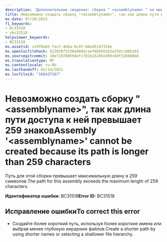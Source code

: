 ```yaml
---
description: 'Дополнительные сведения: сборка " <assemblyname> " не может быть создана, так как ее путь длиннее 259 символов'
title: Невозможно создать сборку "<assemblyname>", так как длина пути доступа к ней превышает 259 знаков
ms.date: 07/20/2015
f1_keywords:
- bc31518
- vbc31518
helpviewer_keywords:
- BC31518
ms.assetid: c29f6e63-fac7-4eba-bc97-84e4514f319e
ms.openlocfilehash: b12026f1538a988dcaef6bb562b3a23dcc88b103
ms.sourcegitcommit: 10e719780594efc781b15295e499c66f316068b8
ms.translationtype: MT
ms.contentlocale: ru-RU
ms.lasthandoff: 02/14/2021
ms.locfileid: "100437167"
---
```

# <a name="assembly-assemblyname-cannot-be-created-because-its-path-is-longer-than-259-characters"></a><span data-ttu-id="5677d-103">Невозможно создать сборку "\<assemblyname>", так как длина пути доступа к ней превышает 259 знаков</span><span class="sxs-lookup"><span data-stu-id="5677d-103">Assembly '\<assemblyname>' cannot be created because its path is longer than 259 characters</span></span>

<span data-ttu-id="5677d-104">Путь для этой сборки превышает максимальную длину в 259 символов.</span><span class="sxs-lookup"><span data-stu-id="5677d-104">The path for this assembly exceeds the maximum length of 259 characters.</span></span>  
  
 <span data-ttu-id="5677d-105">**Идентификатор ошибки:** BC31518</span><span class="sxs-lookup"><span data-stu-id="5677d-105">**Error ID:** BC31518</span></span>  
  
## <a name="to-correct-this-error"></a><span data-ttu-id="5677d-106">Исправление ошибки</span><span class="sxs-lookup"><span data-stu-id="5677d-106">To correct this error</span></span>  
  
- <span data-ttu-id="5677d-107">Создайте более короткий путь, используя более короткие имена или выбрав менее глубокую иерархию файлов.</span><span class="sxs-lookup"><span data-stu-id="5677d-107">Create a shorter path by using shorter names or selecting a shallower file hierarchy.</span></span>
